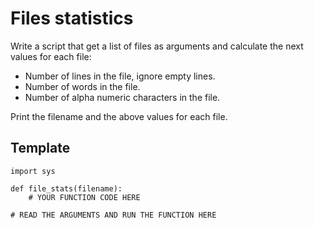 Files statistics
================

Write a script that get a list of files as arguments and calculate the next values for each file:

- Number of lines in the file, ignore empty lines.
- Number of words in the file.
- Number of alpha numeric characters in the file.

Print the filename and the above values for each file.

## Template

	import sys

	def file_stats(filename):
	    # YOUR FUNCTION CODE HERE

	# READ THE ARGUMENTS AND RUN THE FUNCTION HERE
